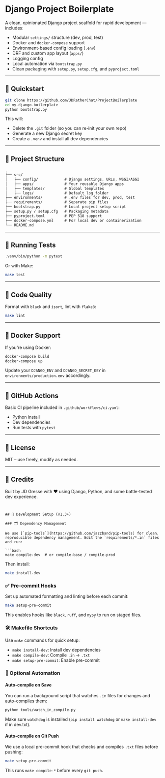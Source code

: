 # Django Project Boilerplate

A clean, opinionated Django project scaffold for rapid development — includes:

- Modular `settings/` structure (dev, prod, test)
- Docker and `docker-compose` support
- Environment-based config loading (`.env`)
- DRF and custom app layout (`apps/`)
- Logging config
- Local automation via `bootstrap.py`
- Clean packaging with `setup.py`, `setup.cfg`, and `pyproject.toml`

---

## 🚀 Quickstart

```bash
git clone https://github.com/JDRatherChat/ProjectBoilerplate
cd my-django-boilerplate
python bootstrap.py
````

This will:

* Delete the `.git` folder (so you can re-init your own repo)
* Generate a new Django secret key
* Create a `.venv` and install all dev dependencies

---

## 🔧 Project Structure

```txt
.
├── src/
│   ├── config/            # Django settings, URLs, WSGI/ASGI
│   ├── apps/              # Your reusable Django apps
│   ├── templates/         # Global templates
│   ├── logs/              # Default log folder
├── environments/          # .env files for dev, prod, test
├── requirements/          # Separate pip files
├── bootstrap.py           # Local project setup script
├── setup.py / setup.cfg   # Packaging metadata
├── pyproject.toml         # PEP 518 support
├── docker-compose.yml     # For local dev or containerization
└── README.md
```

---

## 🧪 Running Tests

```bash
.venv/bin/python -m pytest
```

Or with Make:

```bash
make test
```

---

## 🧼 Code Quality

Format with `black` and `isort`, lint with `flake8`:

```bash
make lint
```

---

## 🐳 Docker Support

If you're using Docker:

```bash
docker-compose build
docker-compose up
```

Update your `DJANGO_ENV` and `DJANGO_SECRET_KEY` in `environments/production.env` accordingly.

---

## 🔄 GitHub Actions

Basic CI pipeline included in `.github/workflows/ci.yaml`:

* Python install
* Dev dependencies
* Run tests with `pytest`

---

## 🧠 License

MIT – use freely, modify as needed.

---

## 🙌 Credits

Built by JD Gresse with ❤️ using Django, Python, and some battle-tested dev experience.

```


## 🧰 Development Setup (v1.3+)

### 🗂 Dependency Management

We use [`pip-tools`](https://github.com/jazzband/pip-tools) for clean, reproducible dependency management. Edit the `requirements/*.in` files and run:

```bash
make compile-dev  # or compile-base / compile-prod
```

Then install:

```bash
make install-dev
```

### ✅ Pre-commit Hooks

Set up automated formatting and linting before each commit:

```bash
make setup-pre-commit
```

This enables hooks like `black`, `ruff`, and `mypy` to run on staged files.

### 🛠️ Makefile Shortcuts

Use `make` commands for quick setup:

- `make install-dev`: Install dev dependencies
- `make compile-dev`: Compile `.in` → `.txt`
- `make setup-pre-commit`: Enable pre-commit


### 🔁 Optional Automation

#### Auto-compile on Save
You can run a background script that watches `.in` files for changes and auto-compiles them:

```bash
python tools/watch_in_compile.py
```

Make sure `watchdog` is installed (`pip install watchdog` or `make install-dev` if in dev.txt).

#### Auto-compile on Git Push
We use a local pre-commit hook that checks and compiles `.txt` files before pushing:

```bash
make setup-pre-commit
```

This runs `make compile-*` before every `git push`.
